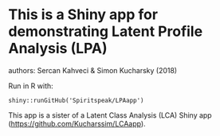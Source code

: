 # This is a Shiny app for demonstrating Latent Profile Analysis (LPA)

authors: Sercan Kahveci & Simon Kucharsky (2018)


Run in R with: 
```
shiny::runGitHub('Spiritspeak/LPAapp')
```

This app is a sister of a Latent Class Analysis (LCA) Shiny app (https://github.com/Kucharssim/LCAapp).


